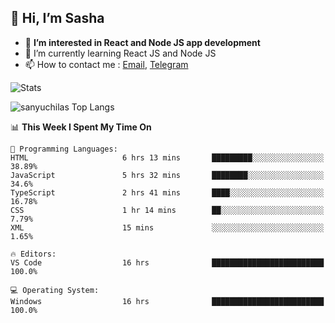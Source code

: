 ## 👋 Hi, I’m Sasha

- 👀 **I’m interested in React and Node JS app development** 
- 🌱 I’m currently learning React JS and Node JS
- 📫 How to contact me : [Email](mailto:sanyuchilas@gmail.com), [Telegram](https://t.me/sanyuchilas)

![Stats](https://github-readme-stats.vercel.app/api?username=sanyuchilas&show_icons=true&theme=react&hide=issues&count_private=true&layout=compact)

![sanyuchilas Top Langs](https://github-readme-stats.vercel.app/api/top-langs/?username=sanyuchilas&theme=react&hide_border=true&include_all_commits=true&count_private=true)

<!--START_SECTION:waka-->
📊 **This Week I Spent My Time On** 

```text
💬 Programming Languages: 
HTML                     6 hrs 13 mins       █████████░░░░░░░░░░░░░░░░   38.89% 
JavaScript               5 hrs 32 mins       ████████░░░░░░░░░░░░░░░░░   34.6% 
TypeScript               2 hrs 41 mins       ████░░░░░░░░░░░░░░░░░░░░░   16.78% 
CSS                      1 hr 14 mins        ██░░░░░░░░░░░░░░░░░░░░░░░   7.79% 
XML                      15 mins             ░░░░░░░░░░░░░░░░░░░░░░░░░   1.65%

🔥 Editors: 
VS Code                  16 hrs              █████████████████████████   100.0%

💻 Operating System: 
Windows                  16 hrs              █████████████████████████   100.0%

```


<!--END_SECTION:waka-->
